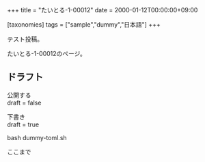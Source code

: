 +++
title = "たいとる-1-00012"
date = 2000-01-12T00:00:00+09:00

[taxonomies]
tags = ["sample","dummy","日本語"]
+++

テスト投稿。

たいとる-1-00012のページ。


## ドラフト

公開する  
draft = false

下書き  
draft = true

bash dummy-toml.sh

ここまで
